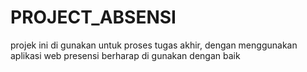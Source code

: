 # PROJECT_ABSENSI
projek ini di gunakan untuk proses tugas akhir, dengan menggunakan aplikasi web presensi berharap di gunakan dengan baik
